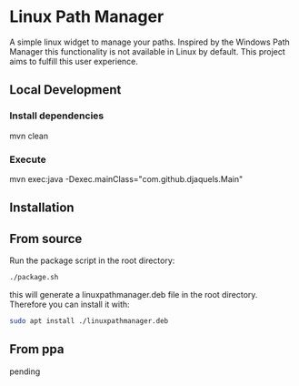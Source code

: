 # Linux Path Manager
A simple linux widget to manage your paths. Inspired by the Windows Path Manager
this functionality is not available in Linux by default. This project aims to fulfill this user experience.


## Local Development
### Install dependencies
mvn clean
### Execute
mvn exec:java -Dexec.mainClass="com.github.djaquels.Main"

## Installation
## From source
Run the package script in the root directory:
```bash
./package.sh
```
this will generate a linuxpathmanager.deb file in the root directory. Therefore you can install it with:
```bash
sudo apt install ./linuxpathmanager.deb
```

## From ppa
pending
